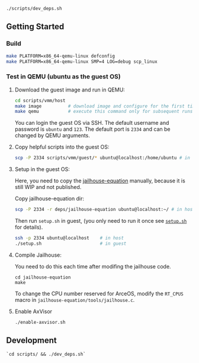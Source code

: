 ```
./scripts/dev_deps.sh
```

## Getting Started

### Build

```bash
make PLATFORM=x86_64-qemu-linux defconfig
make PLATFORM=x86_64-qemu-linux SMP=4 LOG=debug scp_linux
```

### Test in QEMU (ubuntu as the guest OS)

1. Download the guest image and run in QEMU:

    ```bash
    cd scripts/vmm/host
    make image          # download image and configure for the first time
    make qemu           # execute this command only for subsequent runs
    ```

    You can login the guest OS via SSH. The default username and password is `ubuntu` and `123`. The default port is `2334` and can be changed by QEMU arguments.

2. Copy helpful scripts into the guest OS:

    ```bash
    scp -P 2334 scripts/vmm/guest/* ubuntu@localhost:/home/ubuntu # in host
    ```

3. Setup in the guest OS:

    Here, you need to copy the [jailhouse-equation](https://github.com/EquationOS/jailhouse-equation) manually, because it is still WIP and not published.

    Copy jailhouse-equation dir:
    ```bash
    scp -P 2334 -r deps/jailhouse-equation ubuntu@localhost:~/ # in host
    ```

    Then run `setup.sh` in guest, (you only need to run it once see [`setup.sh`](scripts/guest/setup.sh) for details).

    ```bash
    ssh -p 2334 ubuntu@localhost    # in host
    ./setup.sh                      # in guest
    ```

4. Compile Jailhouse:

    You need to do this each time after modifing the jailhouse code.

    ```
    cd jailhouse-equation
    make
    ```

    To change the CPU number reserved for ArceOS, modify the `RT_CPUS` macro in `jailhouse-equation/tools/jailhouse.c`.

5. Enable AxVisor

    `./enable-axvisor.sh`

## Development

    `cd scripts/ && ./dev_deps.sh`
